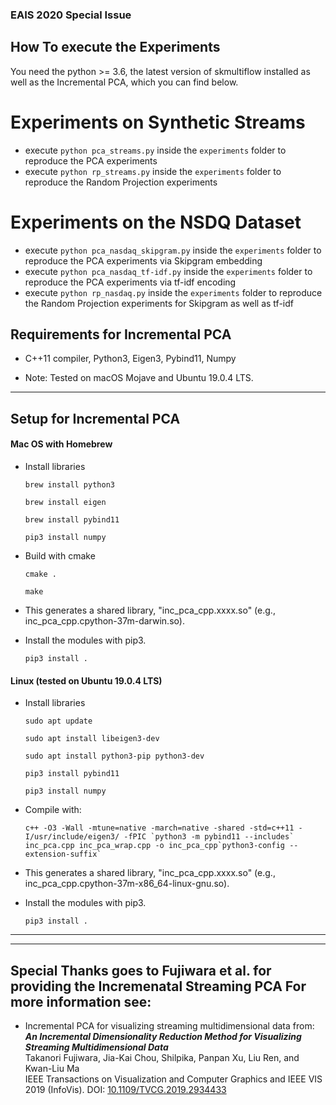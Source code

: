### EAIS 2020 Special Issue

## How To execute the Experiments
You need the python >= 3.6, the latest version of skmultiflow installed as well as the Incremental PCA, which you can find below.

# Experiments on Synthetic Streams
- execute `python pca_streams.py` inside the `experiments` folder to reproduce the PCA experiments
- execute `python rp_streams.py` inside the `experiments` folder to reproduce the Random Projection experiments

# Experiments on the NSDQ Dataset
- execute `python pca_nasdaq_skipgram.py` inside the `experiments` folder to reproduce the PCA experiments via Skipgram embedding
- execute `python pca_nasdaq_tf-idf.py` inside the `experiments` folder to reproduce the PCA experiments via tf-idf encoding
- execute `python rp_nasdaq.py` inside the `experiments` folder to reproduce the Random Projection experiments for Skipgram as well as tf-idf

Requirements for Incremental PCA
-----
* C++11 compiler, Python3, Eigen3, Pybind11, Numpy

* Note: Tested on macOS Mojave and Ubuntu 19.0.4 LTS.

******

Setup for Incremental PCA
-----
#### Mac OS with Homebrew
* Install libraries

    `brew install python3`

    `brew install eigen`

    `brew install pybind11`

    `pip3 install numpy`

* Build with cmake

    `cmake .`

    `make`

* This generates a shared library, "inc_pca_cpp.xxxx.so" (e.g., inc_pca_cpp.cpython-37m-darwin.so).

* Install the modules with pip3.

    `pip3 install .`

#### Linux (tested on Ubuntu 19.0.4 LTS)
* Install libraries

    `sudo apt update`

    `sudo apt install libeigen3-dev`

    `sudo apt install python3-pip python3-dev`

    `pip3 install pybind11`

    `pip3 install numpy`

*  Compile with:

    ``c++ -O3 -Wall -mtune=native -march=native -shared -std=c++11 -I/usr/include/eigen3/ -fPIC `python3 -m pybind11 --includes` inc_pca.cpp inc_pca_wrap.cpp -o inc_pca_cpp`python3-config --extension-suffix` ``

* This generates a shared library, "inc_pca_cpp.xxxx.so" (e.g., inc_pca_cpp.cpython-37m-x86_64-linux-gnu.so).

* Install the modules with pip3.

    `pip3 install .`

******



******

Special Thanks goes to Fujiwara et al. for providing the Incremenatal Streaming PCA 
For more information see:
-----
* Incremental PCA for visualizing streaming multidimensional data from:    
***An Incremental Dimensionality Reduction Method for Visualizing Streaming Multidimensional Data***    
Takanori Fujiwara, Jia-Kai Chou, Shilpika, Panpan Xu, Liu Ren, and Kwan-Liu Ma   
IEEE Transactions on Visualization and Computer Graphics and IEEE VIS 2019 (InfoVis).
DOI: [10.1109/TVCG.2019.2934433](https://doi.org/10.1109/TVCG.2019.2934433)
